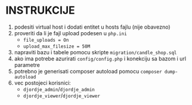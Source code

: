 # INSTRUKCIJE

1. podesiti virtual host i dodati entitet u hosts fajlu (nije obavezno)
2. proveriti da li je fajl upload podesen u `php.ini`
    - `file_uploads = On`
    - `upload_max_filesize = 50M`
3. napraviti bazu i tabele pomocu skripte `migration/candle_shop.sql`
4. ako ima potrebe azurirati `config/config.php` i konekciju sa bazom i url parametre
5. potrebno je generisati composer autoload pomocu `composer dump-autoload`
6. vec postojeci korisnici:
   - `djordje_admin`/`djordje_admin`
   - `djordje_viewer`/`djordje_viewer`